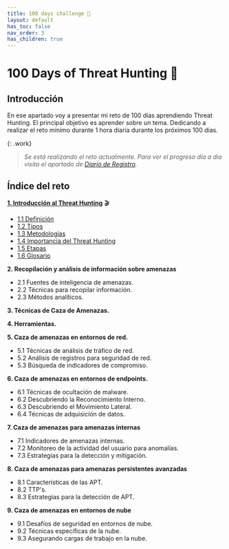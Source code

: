 ```yaml
---
title: 100 days challenge 🗻
layout: default
has_toc: false
nav_order: 3
has_children: true
---
```


# 100 Days of Threat Hunting 🗻

## Introducción 

En ese apartado voy a presentar mi reto de 100 días aprendiendo Threat Hunting. 
El principal objetivo es aprender sobre un tema. Dedicando a realizar el reto mínimo durante 1 hora diaría durante los próximos 100 dias. 


{: .work}
>*Se está realizando el reto actualmente. Para ver el progreso día a día visita el apartado de [Diario de Registro](/docs/100%20days/registro/).*


## Índice del reto

[**1. Introducción al Threat Hunting**](https://nottaroff.github.io/workspace/docs/100%20days/Introduccion) 🎬

- [1.1 Definición](https://nottaroff.github.io/workspace/docs/100%20days/Introduccion/#11-introducción) 
- [1.2 Tipos](https://nottaroff.github.io/workspace/docs/100%20days/Introduccion/#12-tipos-de-threat-hunting)
- [1.3 Metodologías](https://nottaroff.github.io/workspace/docs/100%20days/Introduccion/#13-metodologias)
- [1.4 Importancia del Threat Hunting](https://nottaroff.github.io/workspace/docs/100%20days/Introduccion/#14-importancia-del-threat-hunting)
- [1.5 Etapas](https://nottaroff.github.io/workspace/docs/100%20days/Introduccion/#14-etapas)
- [1.6 Glosario](https://nottaroff.github.io/workspace/docs/100%20days/Introduccion/#15-glosario)

**2. Recopilación y análisis de información sobre amenazas**
- 2.1 Fuentes de inteligencia de amenazas.
- 2.2 Técnicas para recopilar información.
- 2.3 Métodos analíticos.

**3. Técnicas de Caza de Amenazas.**

**4. Herramientas.**

**5. Caza de amenazas en entornos de red.**

- 5.1 Técnicas de análisis de tráfico de red.
- 5.2 Análisis de registros para seguridad de red.
- 5.3 Búsqueda de indicadores de compromiso.

**6. Caza de amenazas en entornos de endpoints.**

- 6.1 Técnicas de ocultación de malware.
- 6.2 Descubriendo la Reconocimiento Interno.
- 6.3 Descubriendo el Movimiento Lateral.
- 6.4 Técnicas de adquisición de datos.

**7. Caza de amenazas para amenazas internas**

- 7.1 Indicadores de amenazas internas.
- 7.2 Monitoreo de la actividad del usuario para anomalías.
- 7.3 Estrategias para la detección y mitigación.

**8. Caza de amenazas para amenazas persistentes avanzadas**

- 8.1 Características de las APT.
- 8.2 TTP's.
- 8.3 Estrategias para la detección de APT.

**9. Caza de amenazas en entornos de nube**

- 9.1 Desafíos de seguridad en entornos de nube.
- 9.2 Técnicas específicas de la nube.
- 9.3 Asegurando cargas de trabajo en la nube.